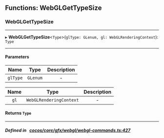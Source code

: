 ## Functions: WebGLGetTypeSize

### WebGLGetTypeSize


___
▸ **WebGLGetTypeSize**<`Type`\>(`glType: GLenum, gl: WebGLRenderingContext`): `Type`
___


#### Parameters

| Name | Type | Description |
| :------: | :------: | :------: |
| `glType` | `GLenum` | - |

| Name | Type | Description |
| :------: | :------: | :------: |
| `gl` | `WebGLRenderingContext` | - |


#### Returns `Type` 
___


##### Defined in &nbsp;   [cocos/core/gfx/webgl/webgl-commands.ts:427](https://github.com/cocos-creator/engine/blob/c7bf6b8a9/cocos/core/gfx/webgl/webgl-commands.ts#L427)&nbsp;
